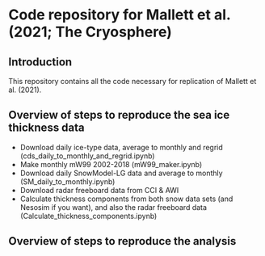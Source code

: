 # Code repository for Mallett et al. (2021; The Cryosphere)

## Introduction

This repository contains all the code necessary for replication of Mallett et al. (2021).

## Overview of steps to reproduce the sea ice thickness data

- Download daily ice-type data, average to monthly and regrid
  (cds_daily_to_monthly_and_regrid.ipynb)
- Make monthly mW99 2002-2018
  (mW99_maker.ipynb)
- Download daily SnowModel-LG data and average to monthly
  (SM_daily_to_monthly.ipynb)
- Download radar freeboard data from CCI & AWI
- Calculate thickness components from both snow data sets (and Nesosim if you want), and also the radar freeboard data
  (Calculate_thickness_components.ipynb)

## Overview of steps to reproduce the analysis





